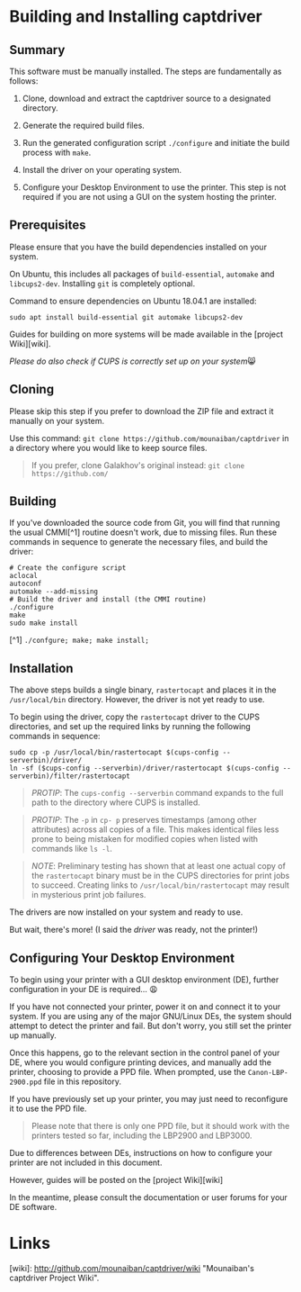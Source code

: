 # Building and Installing captdriver

## Summary
This software must be manually installed. The steps are fundamentally
as follows:

1. Clone, download and extract the captdriver source to a designated
   directory.

2. Generate the required build files.

3. Run the generated configuration script `./configure` and initiate
   the build process with `make`.

4. Install the driver on your operating system.

5. Configure your Desktop Environment to use the printer. This step
   is not required if you are not using a GUI on the system hosting
   the printer.

## Prerequisites
Please ensure that you have the build dependencies installed on your
system.

On Ubuntu, this includes all packages of `build-essential`,
`automake` and `libcups2-dev`. Installing `git` is completely
optional.

Command to ensure dependencies on Ubuntu 18.04.1 are installed: 

`sudo apt install build-essential git automake libcups2-dev`

Guides for building on more systems will be made available in the
[project Wiki][wiki].

_Please do also check if CUPS is correctly set up on your system_😸

## Cloning
Please skip this step if you prefer to download the ZIP file and
extract it manually on your system.

Use this command: `git clone https://github.com/mounaiban/captdriver`
in a directory where you would like to keep source files.

> If you prefer, clone Galakhov's original instead: `git clone https://github.com/`

## Building
If you've downloaded the source code from Git, you will find that 
running the usual CMMI[^1] routine doesn't work, due to missing
files. Run these commands in sequence to generate the necessary files,
and build the driver:

```
# Create the configure script
aclocal
autoconf
automake --add-missing
# Build the driver and install (the CMMI routine)
./configure
make
sudo make install
```

[^1] `./confgure; make; make install;`

## Installation
The above steps builds a single binary, `rastertocapt` and places it
in the `/usr/local/bin` directory. However, the driver is not yet
ready to use.

To begin using the driver, copy the `rastertocapt` driver to the CUPS
directories, and set up the required links by running the following
commands in sequence:

```
sudo cp -p /usr/local/bin/rastertocapt $(cups-config --serverbin)/driver/
ln -sf ($cups-config --serverbin)/driver/rastertocapt $(cups-config --serverbin)/filter/rastertocapt
```

> *PROTIP*: The `cups-config --serverbin` command expands to the
full path to the directory where CUPS is installed.

> *PROTIP*: The `-p` in `cp- p` preserves timestamps (among other
attributes) across all copies of a file. This makes identical files
less prone to being mistaken for modified copies when listed with
commands like `ls -l`.

> *NOTE*: Preliminary testing has shown that at least one actual
copy of the `rastertocapt` binary must be in the CUPS directories
for print jobs to succeed. Creating links to `/usr/local/bin/rastertocapt`
may result in mysterious print job failures.

The drivers are now installed on your system and ready to use.

But wait, there's more! (I said the _driver_ was ready, not the
printer!)

## Configuring Your Desktop Environment 
To begin using your printer with a GUI desktop environment (DE),
further configuration in your DE is required... 😩

If you have not connected your printer, power it on and connect it to
your system. If you are using any of the major GNU/Linux DEs, the
system should attempt to detect the printer and fail. But don't worry,
you still set the printer up manually.

Once this happens, go to the relevant section in the control panel of
your DE, where you would configure printing devices, and manually add
the printer, choosing to provide a PPD file. When prompted, use the
`Canon-LBP-2900.ppd` file in this repository.

If you have previously set up your printer, you may just need to
reconfigure it to use the PPD file.

> Please note that there is only one PPD file, but it should work with
> the printers tested so far, including the LBP2900 and LBP3000.

Due to differences between DEs, instructions on how to configure your
printer are not included in this document.

However, guides will be posted on the [project Wiki][wiki]

In the meantime, please consult the documentation or user forums for
your DE software.

Links
====
[wiki]: http://github.com/mounaiban/captdriver/wiki "Mounaiban's captdriver Project Wiki".
